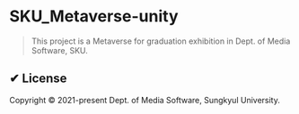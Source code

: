 # SKU_Metaverse-unity
> This project is a Metaverse for graduation exhibition in Dept. of Media Software, SKU.

## ✔ License
Copyright © 2021-present Dept. of Media Software, Sungkyul University.
